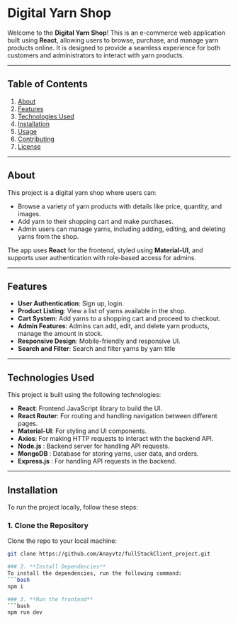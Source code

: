 # **Digital Yarn Shop**

Welcome to the **Digital Yarn Shop**! This is an e-commerce web application built using **React**, allowing users to browse, purchase, and manage yarn products online. It is designed to provide a seamless experience for both customers and administrators to interact with yarn products.

---

## **Table of Contents**
1. [About](#about)
2. [Features](#features)
3. [Technologies Used](#technologies-used)
4. [Installation](#installation)
5. [Usage](#usage)
6. [Contributing](#contributing)
7. [License](#license)

---

## **About**

This project is a digital yarn shop where users can:

- Browse a variety of yarn products with details like price, quantity, and images.
- Add yarn to their shopping cart and make purchases.
- Admin users can manage yarns, including adding, editing, and deleting yarns from the shop.

The app uses **React** for the frontend, styled using **Material-UI**, and supports user authentication with role-based access for admins.

---

## **Features**

- **User Authentication**: Sign up, login.
- **Product Listing**: View a list of yarns available in the shop.
- **Cart System**: Add yarns to a shopping cart and proceed to checkout.
- **Admin Features**: Admins can add, edit, and delete yarn products, manage the amount in stock.
- **Responsive Design**: Mobile-friendly and responsive UI.
- **Search and Filter**: Search and filter yarns by yarn title

---

## **Technologies Used**

This project is built using the following technologies:

- **React**: Frontend JavaScript library to build the UI.
- **React Router**: For routing and handling navigation between different pages.
- **Material-UI**: For styling and UI components.
- **Axios**: For making HTTP requests to interact with the backend API.
- **Node.js** : Backend server for handling API requests.
- **MongoDB** : Database for storing yarns, user data, and orders.
- **Express.js** : For handling API requests in the backend.

---

## **Installation**

To run the project locally, follow these steps:

### 1. **Clone the Repository**
   Clone the repo to your local machine:
   ```bash
   git clone https://github.com/Anayvtz/fullStackClient_project.git

### 2. **Install Dependencies**
   To install the dependencies, run the following command:
   ```bash
   npm i

### 3. **Run the frontend**
```bash
npm run dev